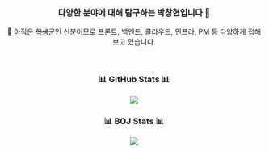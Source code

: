 <h3 align="center"> 다양한 분야에 대해 탐구하는 박창현입니다 👋 </h3>

<p align="center">
  🔭 아직은 <strike>학생</strike>군인 신분이므로 프론트, 백엔드, 클라우드, 인프라, PM 등 다양하게 접해보고 있습니다.
</p>

<br>

<h3 align="center">📊 GitHub Stats 📊 </h3>
<p align="center">
  <img src="https://github-readme-stats.vercel.app/api?username=kid-chang&theme=vue&show_icons=true"/></a>
</p>


<h3 align="center">📊 BOJ Stats 📊 </h3>
<p align="center">
  <img src="http://mazassumnida.wtf/api/v2/generate_badge?boj=pch3320"/></a>
</p>
